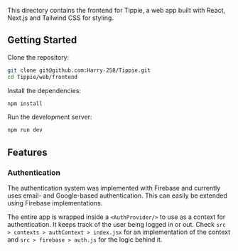 This directory contains the frontend for Tippie, a web app built with React, Next.js and Tailwind CSS for styling.

## Getting Started

Clone the repository:

```bash
git clone git@github.com:Harry-258/Tippie.git
cd Tippie/web/frontend
```

Install the dependencies:

```bash
npm install
```

Run the development server:

```bash
npm run dev
```

## Features

### Authentication

The authentication system was implemented with Firebase and currently uses email- and Google-based authentication. This can easily be extended using Firebase implementations.

The entire app is wrapped inside a `<AuthProvider/>` to use as a context for authentication. It keeps track of the user being logged in or out. Check `src > contexts > authContext > index.jsx` for an implementation of the context and `src > firebase > auth.js` for the logic behind it.
